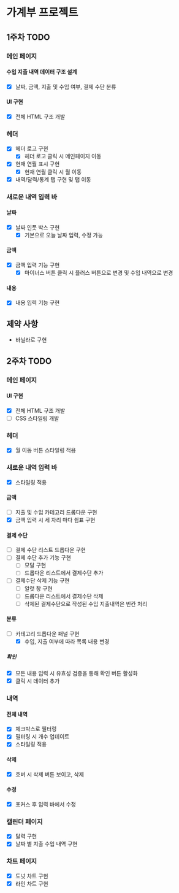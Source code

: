 # 가계부 프로젝트

## 1주차 TODO

### 메인 페이지

#### 수입 지출 내역 데이터 구조 설계

- [x] 날짜, 금액, 지출 및 수입 여부, 결제 수단 분류

#### UI 구현

- [x] 전체 HTML 구조 개발

### 헤더

- [x] 헤더 로고 구현
  - [x] 헤더 로고 클릭 시 메인페이지 이동
- [x] 현재 연월 표시 구현
  - [x] 현재 연월 클릭 시 월 이동
- [x] 내역/달력/통계 탭 구현 및 탭 이동

### 새로운 내역 입력 바

#### 날짜

- [x] 날짜 인풋 박스 구현
  - [x] 기본으로 오늘 날짜 입력, 수정 가능

#### 금액

- [x] 금액 입력 기능 구현
  - [x] 마이너스 버튼 클릭 시 플러스 버튼으로 변경 및 수입 내역으로 변경

#### 내용

- [x] 내용 입력 기능 구현

## 제약 사항

- 바닐라로 구현

## 2주차 TODO

### 메인 페이지

#### UI 구현

- [x] 전체 HTML 구조 개발
- [ ] CSS 스타일링 개발

### 헤더

- [x] 월 이동 버튼 스타일링 적용

### 새로운 내역 입력 바

- [x] 스타일링 적용

#### 금액

- [ ] 지출 및 수입 카테고리 드롭다운 구현
- [x] 금액 입력 시 세 자리 마다 쉼표 구현

#### 결제 수단

- [ ] 결제 수단 리스트 드롭다운 구현
- [ ] 결제 수단 추가 기능 구현
  - [ ] 모달 구현
  - [ ] 드롭다운 리스트에서 결제수단 추가
- [ ] 결제수단 삭제 기능 구현
  - [ ] 알럿 창 구현
  - [ ] 드롭다운 리스트에서 결제수단 삭제
  - [ ] 삭제된 결제수단으로 작성된 수입 지출내역은 빈칸 처리

#### 분류

- [ ] 카테고리 드롭다운 패널 구현
  - [x] 수입, 지출 여부에 따라 목록 내용 변경

##### 확인

- [x] 모든 내용 입력 시 유효성 검증을 통해 확인 버튼 활성화
- [x] 클릭 시 데이터 추가

### 내역

#### 전체 내역

- [x] 체크박스로 필터링
- [x] 필터링 시 개수 업데이트
- [x] 스타일링 적용

#### 삭제

- [x] 호버 시 삭제 버튼 보이고, 삭제

#### 수정

- [x] 포커스 후 입력 바에서 수정

### 캘린더 페이지

- [x] 달력 구현
- [x] 날짜 별 지출 수입 내역 구현

### 차트 페이지

- [x] 도넛 차트 구현
- [x] 라인 차트 구현
